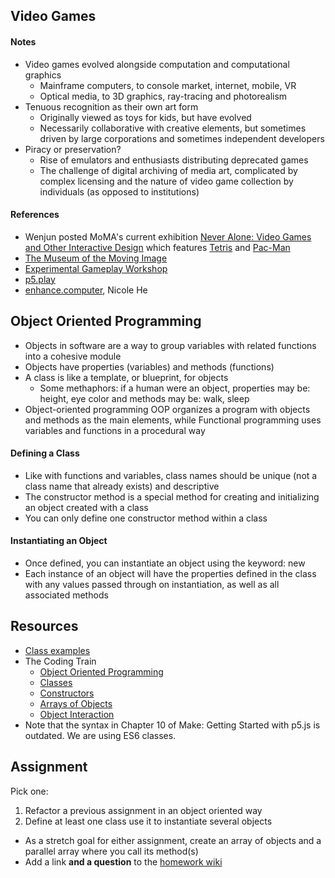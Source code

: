 ## Video Games

#### Notes

- Video games evolved alongside computation and computational graphics
  - Mainframe computers, to console market, internet, mobile, VR
  - Optical media, to 3D graphics, ray-tracing and photorealism
- Tenuous recognition as their own art form
  - Originally viewed as toys for kids, but have evolved
  - Necessarily collaborative with creative elements, but sometimes driven by large corporations and sometimes independent developers
- Piracy or preservation?
  - Rise of emulators and enthusiasts distributing deprecated games
  - The challenge of digital archiving of media art, complicated by complex licensing and the nature of video game collection by individuals (as opposed to institutions)

#### References

- Wenjun posted MoMA's current exhibition [Never Alone: Video Games and Other Interactive Design](https://www.moma.org/calendar/exhibitions/5453) which features [Tetris](https://www.moma.org/collection/works/152403) and [Pac-Man](https://www.moma.org/collection/works/164917)
- [The Museum of the Moving Image](https://movingimage.us/collection/collection-spotlight_video-games/)
- [Experimental Gameplay Workshop](http://www.experimental-gameplay.org/)
- [p5.play](https://p5play.org/)
- [enhance.computer](https://www.enhance.computer/), Nicole He

## Object Oriented Programming

- Objects in software are a way to group variables with related functions into a cohesive module
- Objects have properties (variables) and methods (functions)
- A class is like a template, or blueprint, for objects
  - Some methaphors: if a human were an object, properties may be: height, eye color and methods may be: walk, sleep
- Object-oriented programming OOP organizes a program with objects and methods as the main elements, while Functional programming uses variables and functions in a procedural way

#### Defining a Class

- Like with functions and variables, class names should be unique (not a class name that already exists) and descriptive
- The constructor method is a special method for creating and initializing an object created with a class
- You can only define one constructor method within a class

#### Instantiating an Object

- Once defined, you can instantiate an object using the keyword: new
- Each instance of an object will have the properties defined in the class with any values passed through on instantiation, as well as all associated methods

## Resources

- [Class examples](https://editor.p5js.org/jfunky/collections/BIfWzY3Kb)
- The Coding Train
  - [Object Oriented Programming](https://www.youtube.com/watch?v=xG2Vbnv0wvg&feature=youtu.be)
  - [Classes](https://www.youtube.com/watch?v=T-HGdc8L-7w)
  - [Constructors](https://www.youtube.com/watch?v=rHiSsgFRgx4)
  - [Arrays of Objects](https://www.youtube.com/watch?v=fBqaA7zRO58)
  - [Object Interaction](https://www.youtube.com/watch?v=TaN5At5RWH8)
- Note that the syntax in Chapter 10 of Make: Getting Started with p5.js is outdated. We are using ES6 classes.

## Assignment

Pick one:
1. Refactor a previous assignment in an object oriented way
2. Define at least one class use it to instantiate several objects
- As a stretch goal for either assignment, create an array of objects and a parallel array where you call its method(s)
- Add a link **and a question** to the [homework wiki](https://github.com/jfunky/diap-creativecomputing-fall2022/wiki/Homework)
